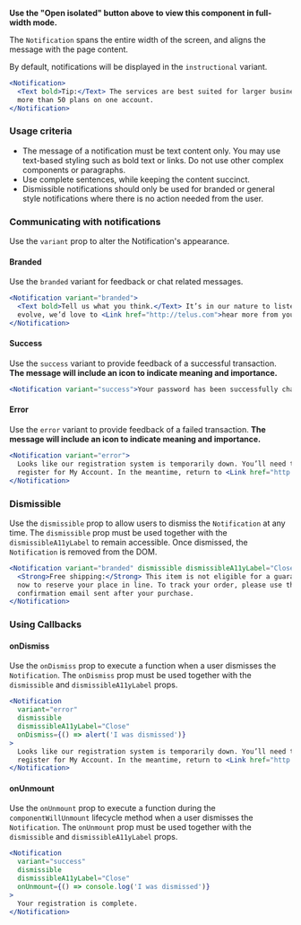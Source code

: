**Use the "Open isolated" button above to view this component in full-width mode.**

The `Notification` spans the entire width of the screen, and aligns the message with the page content.

By default, notifications will be displayed in the `instructional` variant.

```jsx { "props": { "className": "docs_full-width-playground" } }
<Notification>
  <Text bold>Tip:</Text> The services are best suited for larger business organizations ordering
  more than 50 plans on one account.
</Notification>
```

### Usage criteria

- The message of a notification must be text content only. You may use text-based styling such as bold text or links. Do
  not use other complex components or paragraphs.
- Use complete sentences, while keeping the content succinct.
- Dismissible notifications should only be used for branded or general style notifications where there is no action needed from the user.

### Communicating with notifications

Use the `variant` prop to alter the Notification's appearance.

#### Branded

Use the `branded` variant for feedback or chat related messages.

```jsx { "props": { "className": "docs_full-width-playground" } }
<Notification variant="branded">
  <Text bold>Tell us what you think.</Text> It’s in our nature to listen. As TELUS.com continues to
  evolve, we’d love to <Link href="http://telus.com">hear more from you</Link>.
</Notification>
```

#### Success

Use the `success` variant to provide feedback of a successful transaction. **The message will include an icon to indicate meaning and importance.**

```jsx { "props": { "className": "docs_full-width-playground" } }
<Notification variant="success">Your password has been successfully changed.</Notification>
```

#### Error

Use the `error` variant to provide feedback of a failed transaction. **The message will include an icon to indicate meaning and importance.**

```jsx { "props": { "className": "docs_full-width-playground" } }
<Notification variant="error">
  Looks like our registration system is temporarily down. You’ll need to come back another time to
  register for My Account. In the meantime, return to <Link href="http://telus.com">TELUS.com</Link>.
</Notification>
```

### Dismissible

Use the `dismissible` prop to allow users to dismiss the `Notification` at any time. The `dismissible` prop must be used together with the `dismissibleA11yLabel` to remain accessible. Once dismissed, the `Notification` is removed from the DOM.

```jsx { "props": { "className": "docs_full-width-playground" } }
<Notification variant="branded" dismissible dismissibleA11yLabel="Close">
  <Strong>Free shipping:</Strong> This item is not eligible for a guaranteed delivery date. Order
  now to reserve your place in line. To track your order, please use the order tracking tool in the
  confirmation email sent after your purchase.
</Notification>
```

### Using Callbacks

#### onDismiss

Use the `onDismiss` prop to execute a function when a user dismisses the `Notification`. The `onDismiss` prop must be used together with the `dismissible` and `dismissibleA11yLabel` props.

```jsx { "props": { "className": "docs_full-width-playground" } }
<Notification
  variant="error"
  dismissible
  dismissibleA11yLabel="Close"
  onDismiss={() => alert('I was dismissed')}
>
  Looks like our registration system is temporarily down. You’ll need to come back another time to
  register for My Account. In the meantime, return to <Link href="http://telus.com">TELUS.com</Link>
</Notification>
```

#### onUnmount

Use the `onUnmount` prop to execute a function during the `componentWillUnmount` lifecycle method when a user dismisses the `Notification`. The `onUnmount` prop must be used together with the `dismissible` and `dismissibleA11yLabel` props.

```jsx { "props": { "className": "docs_full-width-playground" } }
<Notification
  variant="success"
  dismissible
  dismissibleA11yLabel="Close"
  onUnmount={() => console.log('I was dismissed')}
>
  Your registration is complete.
</Notification>
```
